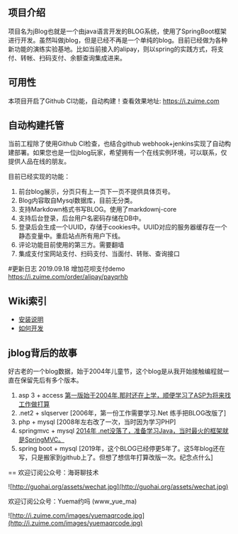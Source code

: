 ## 项目介绍
项目名为jBlog也就是一个由java语言开发的BLOG系统，使用了SpringBoot框架进行开发。虽然叫做jblog，但是已经不再是一个单纯的blog。目前已经做为各种新功能的演练实验基地。比如当前接入的alipay，则以spring的实践方式，将支付、转帐、扫码支付、余额查询集成进来。

## 可用性
本项目开启了Github CI功能，自动构建！查看效果地址: https://i.zuime.com

## 自动构建托管
当前工程除了使用Github CI检查，也结合github webhook+jenkins实现了自动构建部署。如果您也是一位jblog玩家，希望拥有一个在线实例环境，可以联系，仅提供人品在线的朋友。

目前已经实现的功能：

1. 前台blog展示，分页只有上一页下一页不提供具体页号。
2. Blog内容取自Mysql数据库，目前无分类。
3. 支持Markdown格式书写BLOG。使用了markdownj-core
4. 支持后台登录，后台用户名密码存储在DB中。
5. 登录后会生成一个UUID，存储于cookies中。UUID对应的服务器缓存在一个静态变量中。重启站点所有用户下线。
6. 评论功能目前使用的第三方。需要翻墙
7. 集成支付宝网站支付、扫码支付、当面付、转账、查询接口

#更新日志
2019.09.18 增加花呗支付demo https://i.zuime.com/order/alipay/payqrhb

## Wiki索引

* [安装说明](https://github.com/guohai163/jblog/wiki/How-To-Install)
* [如何开发](https://github.com/guohai163/jblog/wiki/How-To-Develop)


## jblog背后的故事

好古老的一个blog数据，始于2004年儿童节，这个blog是从我开始接触编程就一直在保留先后有多个版本。

1. asp 3 + access [第一版始于2004年,那时还在上学，顺便学习了ASP为将来找工作做打算](http://jblog.guohai.org/2004/6/1/blog/)
2. .net2 + slqserver [2006年，第一份工作需要学习.Net 练手把BLOG改版了]
3. php + mysql [2008年左右改了一次，当时因为学习PHP]
4. springmvc + mysql [2014年 .net没落了，准备学习Java，当时最火的框架就是SpringMVC。](http://jblog.guohai.org/2014/6/29/markdown_learm/)
5. spring boot + mysql [2019年，这个BLOG已经停更5年了。这5年blog还在写，只是搬家到github上了。但想了想信年打算改版一次。纪念点什么]



==
欢迎订阅公众号：海哥聊技术

![http://guohai.org/assets/wechat.jpg](http://guohai.org/assets/wechat.jpg)

欢迎订阅公众号：Yuema约吗 (www_yue_ma)

![http://i.zuime.com/images/yuemaqrcode.jpg](http://i.zuime.com/images/yuemaqrcode.jpg)
